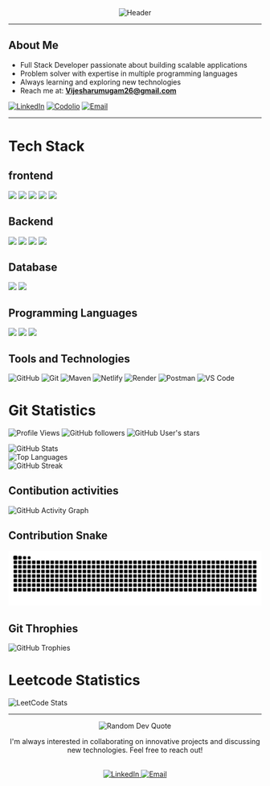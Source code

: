 <div align="center">

<img src="https://capsule-render.vercel.app/api?type=waving&color=gradient&customColorList=12&height=300&section=header&text=VIJESH%20A&fontSize=90&fontAlignY=40&fontColor=ffffff&animation=fadeIn&desc=Full%20Stack%20Developer%20|%20Problem%20Solver&descSize=20&descAlignY=60" alt="Header" />

</div>


---

##  About Me

- Full Stack Developer passionate about building scalable applications  
- Problem solver with expertise in multiple programming languages  
- Always learning and exploring new technologies  
- Reach me at: **Vijesharumugam26@gmail.com**

<div >

[![LinkedIn](https://img.shields.io/badge/LinkedIn-0077B5?style=for-the-badge&logo=linkedin&logoColor=white)](https://www.linkedin.com/in/vijesh-arumugam/)
[![Codolio](https://img.shields.io/badge/Codolio-FF6B6B?style=for-the-badge&logo=code&logoColor=white)](https://codolio.com/profile/vijesh26)
[![Email](https://img.shields.io/badge/Email-D14836?style=for-the-badge&logo=gmail&logoColor=white)](mailto:Vijesharumugam26@gmail.com)

</div>

---

#  Tech Stack

## frontend
<div>
  <img src="https://img.shields.io/badge/React-61DAFB?style=for-the-badge&logo=react&logoColor=black" />
  <img src="https://img.shields.io/badge/HTML5-E34F26?style=for-the-badge&logo=html5&logoColor=white" />
  <img src="https://img.shields.io/badge/CSS3-1572B6?style=for-the-badge&logo=css3&logoColor=white" />
  <img src="https://img.shields.io/badge/JavaScript-F7DF1E?style=for-the-badge&logo=javascript&logoColor=black" />
  <img src="https://img.shields.io/badge/TailwindCSS-06B6D4?style=for-the-badge&logo=tailwind-css&logoColor=white" />
</div>

## Backend
<div >
  <img src="https://img.shields.io/badge/Node.js-339933?style=for-the-badge&logo=node.js&logoColor=white" />
  <img src="https://img.shields.io/badge/Express.js-000000?style=for-the-badge&logo=express&logoColor=white" />
  <img src="https://img.shields.io/badge/FastAPI-009688?style=for-the-badge&logo=fastapi&logoColor=white" />
  <img src="https://img.shields.io/badge/REST API-FF6C37?style=for-the-badge&logo=rest&logoColor=white" />
</div>

## Database
<div >
  <img src="https://img.shields.io/badge/MongoDB-47A248?style=for-the-badge&logo=mongodb&logoColor=white" />
  <img src="https://img.shields.io/badge/MySQL-4479A1?style=for-the-badge&logo=mysql&logoColor=white" />
</div>

## Programming Languages
<div>
  <img src="https://img.shields.io/badge/Python-3776AB?style=for-the-badge&logo=python&logoColor=white" />
  <img src="https://img.shields.io/badge/C++-00599C?style=for-the-badge&logo=c%2B%2B&logoColor=white" />
  <img src="https://img.shields.io/badge/Java-007396?style=for-the-badge&logo=java&logoColor=white" />
</div>

## Tools and Technologies
<div >

<!-- GitHub -->
<img src="https://img.shields.io/badge/GitHub-181717?style=for-the-badge&logo=github&logoColor=white" alt="GitHub" />
<!-- Git -->
<img src="https://img.shields.io/badge/Git-F05032?style=for-the-badge&logo=git&logoColor=white" alt="Git" />
<!-- Maven -->
<img src="https://img.shields.io/badge/Maven-C71A36?style=for-the-badge&logo=apache-maven&logoColor=white" alt="Maven" />
<!-- Netlify -->
<img src="https://img.shields.io/badge/Netlify-00C7B7?style=for-the-badge&logo=netlify&logoColor=white" alt="Netlify" />
<!-- Render -->
<img src="https://img.shields.io/badge/Render-1E1E1E?style=for-the-badge&logo=render&logoColor=white" alt="Render" />
<!-- Postman -->
<img src="https://img.shields.io/badge/Postman-FF6C37?style=for-the-badge&logo=postman&logoColor=white" alt="Postman" />
<!-- VS Code -->
<img src="https://img.shields.io/badge/VS%20Code-007ACC?style=for-the-badge&logo=visual-studio-code&logoColor=white" alt="VS Code" />

</div>

# Git Statistics

<div >

<div>

![Profile Views](https://komarev.com/ghpvc/?username=vijesharumugam&color=8B5CF6&style=for-the-badge&label=Profile+Views)
![GitHub followers](https://img.shields.io/github/followers/vijesharumugam?style=for-the-badge&logo=github&color=8B5CF6&labelColor=000000)
![GitHub User's stars](https://img.shields.io/github/stars/vijesharumugam?style=for-the-badge&logo=github&color=8B5CF6&labelColor=000000)

</div>

  <!-- GitHub Stats -->
  <img height="180em" src="https://github-readme-stats.vercel.app/api?username=vijesharumugam&show_icons=true&theme=radical&include_all_commits=true&count_private=true&hide_border=true&bg_color=0D1117&title_color=8B5CF6&icon_color=8B5CF6&text_color=ffffff" alt="GitHub Stats"/>

  <!-- Top Languages -->
  <br>
  <img height="180em" src="https://github-readme-stats.vercel.app/api/top-langs/?username=vijesharumugam&layout=compact&theme=radical&hide_border=true&bg_color=0D1117&title_color=8B5CF6&text_color=ffffff" alt="Top Languages"/>
<br>
  <!-- GitHub Streak -->
  <img height="180em" src="https://github-readme-streak-stats.herokuapp.com/?user=vijesharumugam&theme=radical&hide_border=true&background=0D1117&stroke=8B5CF6&ring=8B5CF6&fire=8B5CF6&currStreakLabel=8B5CF6" alt="GitHub Streak"/>

</div>

## Contibution activities
<div > <img src="https://github-readme-activity-graph.vercel.app/graph?username=vijesharumugam&bg_color=0d1117&color=8b5cf6&line=c084fc&point=a78bfa&area=true&hide_border=true" alt="GitHub Activity Graph" /> </div>

## Contribution Snake
<div > <picture> <source media="(prefers-color-scheme: dark)" srcset="https://raw.githubusercontent.com/vijesharumugam/vijesharumugam/output/github-snake-dark.svg" /> <source media="(prefers-color-scheme: light)" srcset="https://raw.githubusercontent.com/vijesharumugam/vijesharumugam/output/github-snake.svg" /> <img alt="GitHub Contribution Snake" src="https://raw.githubusercontent.com/vijesharumugam/vijesharumugam/output/github-snake.svg" /> </picture> </div>

## Git Throphies
<div > <img src="https://github-profile-trophy.vercel.app/?username=vijesharumugam&theme=radical&no-frame=true&no-bg=true&margin-w=4&column=7" alt="GitHub Trophies" /> </div>

# Leetcode Statistics
<div > <img src="https://leetcard.jacoblin.cool/vijesh_a?theme=dark&font=Noto%20Sans&ext=heatmap" alt="LeetCode Stats" /> </div>

---
<div align="center">
  <img src="https://quotes-github-readme.vercel.app/api?type=dev" alt="Random Dev Quote">
</div>

<div align="center">


I'm always interested in collaborating on innovative projects and discussing new technologies. Feel free to reach out!

<br />

<!-- LinkedIn -->
<a href="https://www.linkedin.com/in/vijesh-arumugam/" target="_blank">
  <img src="https://img.shields.io/badge/LinkedIn-0A66C2?style=for-the-badge&logo=linkedin&logoColor=white" alt="LinkedIn"/>
</a>

<!-- Email -->
<a href="mailto:vijesharumugam26@gmail.com">
  <img src="https://img.shields.io/badge/Email-D14836?style=for-the-badge&logo=gmail&logoColor=white" alt="Email"/>
</a>

</div>





